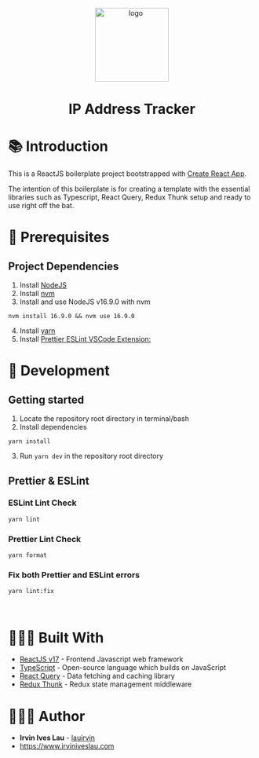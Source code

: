 <p align="center">
  <a href="https://github.com/lauirvin/reactjs-typescript-boilerplate">
    <img alt="logo" src="https://freesvg.org/img/provider_internetsvg.png" width="150" />
  </a>
</p>
<h1 align="center">
  IP Address Tracker
</h1>

# 📚 Introduction

This is a ReactJS boilerplate project bootstrapped with [Create React App](https://github.com/facebook/create-react-app).

The intention of this boilerplate is for creating a template with the essential libraries such as Typescript, React Query, Redux Thunk setup and ready to use right off the bat.

# 🧰 Prerequisites

## Project Dependencies

1. Install [NodeJS](https://nodejs.org/en/)
2. Install [nvm](https://github.com/nvm-sh/nvm)
3. Install and use NodeJS v16.9.0 with nvm

```
nvm install 16.9.0 && nvm use 16.9.0
```

4. Install [yarn](https://classic.yarnpkg.com/en/)
5. Install [Prettier ESLint VSCode Extension:](https://marketplace.visualstudio.com/items?itemName=rvest.vs-code-prettier-eslint)

# 🚀 Development

## Getting started

1. Locate the repository root directory in terminal/bash
2. Install dependencies

```
yarn install
```

3. Run `yarn dev` in the repository root directory

## Prettier & ESLint

### ESLint Lint Check

```
yarn lint
```

### Prettier Lint Check

```
yarn format
```

### Fix both Prettier and ESLint errors

```
yarn lint:fix
```

<br/>

# 👷🏻‍♂️ Built With

- [ReactJS v17](https://reactjs.org/) - Frontend Javascript web framework
- [TypeScript](https://www.typescriptlang.org/) - Open-source language which builds on JavaScript
- [React Query](https://react-query.tanstack.com/) - Data fetching and caching library
- [Redux Thunk](https://github.com/reduxjs/redux-thunk) - Redux state management middleware

# 👨🏻‍🎨 Author

- **Irvin Ives Lau** - [lauirvin](https://github.com/lauirvin)
- https://www.irviniveslau.com

